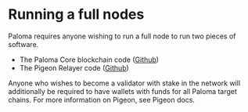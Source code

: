 # Running a full nodes
Paloma requires anyone wishing to run a full node to run two pieces of software. 
- The Paloma Core blockchain code ([Github](https://github.com/palomachain/pigeon))
- The Pigeon Relayer code ([Github](https://github.com/palomachain/paloma))

Anyone who wishes to become a validator with stake in the network will additionally be required to have wallets with funds for all Paloma target chains. For more information on Pigeon, see Pigeon docs.
